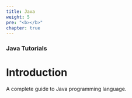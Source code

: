 ```yaml
---
title: Java
weight: 5
pre: "<b></b>"
chapter: true
---
```


### Java Tutorials

# Introduction

A complete guide to Java programming language.